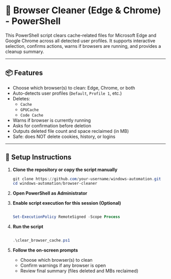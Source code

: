# 🧹 Browser Cleaner (Edge & Chrome) - PowerShell

This PowerShell script clears cache-related files for Microsoft Edge and Google Chrome across all detected user profiles. It supports interactive selection, confirms actions, warns if browsers are running, and provides a cleanup summary.

---

## 📦 Features

- Choose which browser(s) to clean: Edge, Chrome, or both
- Auto-detects user profiles (`Default`, `Profile 1`, etc.)
- Deletes:
  - `Cache`
  - `GPUCache`
  - `Code Cache`
- Warns if browser is currently running
- Asks for confirmation before deletion
- Outputs deleted file count and space reclaimed (in MB)
- Safe: does NOT delete cookies, history, or logins

---


## 🔧 Setup Instructions

1. **Clone the repository or copy the script manually**
   ```powershell
   git clone https://github.com/your-username/windows-automation.git
   cd windows-automation/browser-cleaner
   ```

2. **Open PowerShell as Administrator**


2. **Enable script execution for this session (Optional)**
    
    ```powershell
    
    Set-ExecutionPolicy RemoteSigned -Scope Process
    
    ```
    
3. **Run the script**
    
    ```powershell
    
    .\clear_browser_cache.ps1
    ```
    
4. **Follow the on-screen prompts**
    - Choose which browser(s) to clean
    - Confirm warnings if any browser is open
    - Review final summary (files deleted and MBs reclaimed)